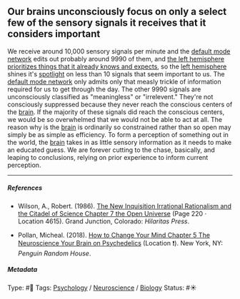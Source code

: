 ## Our brains unconsciously focus on only a select few of the sensory signals it receives that it considers important

We receive around 10,000 sensory signals per minute and the [default mode network](Default%20mode%20network.md) edits out probably around 9990 of them, and [the left hemisphere prioritizes things that it already knows and expects](The%20left%20hemisphere%20prioritizes%20things%20that%20it%20already%20knows%20and%20expects.md), so the [left hemisphere](Left%20hemisphere.md) shines it's [spotlight](Spotlight%20consciousness.md) on less than 10 signals that seem important to us. The [default mode network](Default%20mode%20network.md) only admits only that measly trickle of information required for us to get through the day. The other 9990 signals are unconsciously classified as "meaningless" or "irrelevent." They're not consciously suppressed because they never reach the conscious centers of the [brain](Brain.md). If the majority of these signals did reach the conscious centers, we would be so overwhelmed that we would not be able to act at all. The reason why is the [brain](Brain.md) is ordinarily so constrained rather than so open may simply be as simple as efficiency. To form a perception of something out in the world, the [brain](Brain.md) takes in as little sensory information as it needs to make an educated guess. We are forever cutting to the chase, basically, and leaping to conclusions, relying on prior experience to inform current perception.

---

##### References

* Wilson, A., Robert. (1986). [The New Inquisition Irrational Rationalism and the Citadel of Science Chapter 7 the Open Universe](The%20New%20Inquisition%20Irrational%20Rationalism%20and%20the%20Citadel%20of%20Science%20Chapter%207%20the%20Open%20Universe.md) (Page 220 · Location 4615). Grand Junction, Colorado: *Hilaritas Press*.

* Pollan, Micheal. (2018). [How to Change Your Mind Chapter 5 The Neuroscience Your Brain on Psychedelics](How%20to%20Change%20Your%20Mind%20Chapter%205%20The%20Neuroscience%20Your%20Brain%20on%20Psychedelics.md) (Location ❗️). New York, NY: *Penguin Random House*. 

##### Metadata

Type: #🔴 
Tags: [Psychology](Psychology.md) / [Neuroscience](Neuroscience.md) / [Biology]() 
Status: #☀️ 
